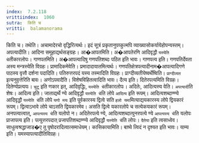 ```yaml
---
index:  7.2.118
vrittiindex:  1060
sutra:  किति च
vritti:  balamanorama 
---
```


किति च। तथेति। अचामादेरचो वृद्धिरित्यर्थः। इदं सूत्रं प्रकृतानुपय्कुत्मपि व्याख्यासोकर्यायेहोपन्यस्तम्। अपत्यादीति। आदिना समूहाद्यर्थसङ्ग्रहः। आ�आपतमिति। अ�आपतेरणि आदिवृद्धौ `यस्येति चे`तीकारलोपः। गाणपतमिति। अ�आपत्यादिषु गणपतिशब्दः पठित इति भावः। गाणपत्य इति। गणपतिर्देवता अस्य मन्त्रस्येति विग्रहः। प्रामादिकमेवेति। प्रमादादायातमित्यर्थः। गणपतिक्षेत्रपत्यादीनाम�आपत्यादिगणे पाठस्य वृत्तौ दर्शना पदादिति। पतिरुत्तरपदं यस्य तस्मादिति विग्रहः। प्राग्दीव्यतीयेष्वर्थेष्विति। `प्राग्दीव्यत` इत्यनुवृत्तेरिति बावः। अणोऽपवादैति। विशेषविहितत्वादिति भावः। दैत्य इति। दितेरपत्यमिति विग्रहः। दितेर्ण्यप्रत्ययः। `चुटू` इति णकार इत्, आदिवृद्धिः, `यस्येति चे`तीकारलोपः। अदितेः, आदित्यस्य वेति। `अपत्यादी`ति शेषः। आदित्य इति। जाताद्यर्थे ण्ये आदिवृद्धौ `यस्येति चे`ति लोपे `आदित्य` इति रूपम्। आदित्यशब्दाण्ण्ये आदिवृद्धौ `यस्येति चे`ति लोपे `यणो मयः` इति पूर्वकारस्य द्वित्वे सति `हलो यमा`मित्याद्ययकारस्य लोपे द्वियकारं रूपम्। द्वित्वाऽभावे लोपे चाऽसति द्वियकारमेव। असति द्वित्वे यकारलोपे च सत्येकयकारं रूपम्। अनपत्यात्वात्, `आपत्यस्य चे`ति यलोपो न। अदितेरपत्ये ण्ये, आदित्यशब्दात्पुनरपत्ये ण्ये `आपत्यस्य चे`ति यलोपः प्राजापत्य इति। पत्युत्तरपदात् प्रजापतिशब्दाण्ण्ये आदिवृद्धौ `यस्येति चे`ति लोपः। `दैतेया` इति त्वसाध्वेव। साधुत्वश्रद्धाजाड�ए तु पृषोदरादित्वात्समाधेयम्। कासिकायामिति। बाष्ये त्विदं न दृश्यत इति भावः। याम्य इति। यमस्यापत्यादीतिविग्रहः। 

